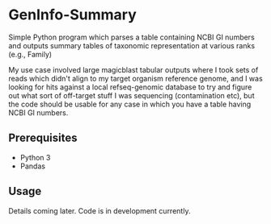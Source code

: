 # GenInfo-Summary
Simple Python program which parses a table containing NCBI GI numbers and outputs summary tables of taxonomic representation at various ranks (e.g., Family)

My use case involved large magicblast tabular outputs where I took sets of reads which didn't align to my target organism reference genome, and I was looking for hits against a local refseq-genomic database to try and figure out what sort of off-target stuff I was sequencing (contamination etc), but the code should be usable for any case in which you have a table having NCBI GI numbers.

## Prerequisites

* Python 3
* Pandas

## Usage 
Details coming later. Code is in development currently. 
